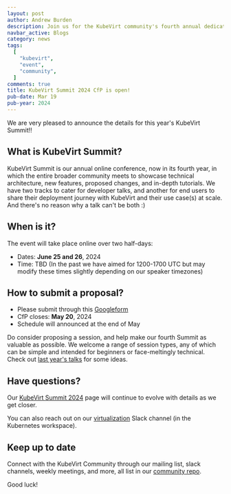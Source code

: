 ```yaml
---
layout: post
author: Andrew Burden
description: Join us for the KubeVirt community's fourth annual dedicated online event
navbar_active: Blogs
category: news
tags:
  [
    "kubevirt",
    "event",
    "community",
  ]
comments: true
title: KubeVirt Summit 2024 CfP is open!
pub-date: Mar 19
pub-year: 2024
---
```


We are very pleased to announce the details for this year's KubeVirt Summit!! 

## What is KubeVirt Summit?

KubeVirt Summit is our annual online conference, now in its fourth year, in which the entire broader community meets to showcase technical architecture, new features, proposed changes, and in-depth tutorials.
We have two tracks to cater for developer talks, and another for end users to share their deployment journey with KubeVirt and their use case(s) at scale. And there's no reason why a talk can't be both :) 

## When is it?

The event will take place online over two half-days:

- Dates: **June 25 and 26**, 2024
- Time: TBD 
(In the past we have aimed for 1200-1700 UTC but may modify these times slightly depending on our speaker timezones)

## How to submit a proposal?

- Please submit through this [Googleform](https://docs.google.com/forms/d/e/1FAIpQLSeELmfpD_20kZnrciXkdSdDS_MLFLN9xSaZDKptNPjg3JGLaA/viewform)
- CfP closes: **May 20**, 2024
- Schedule will announced at the end of May

Do consider proposing a session, and help make our fourth Summit as valuable as possible. We welcome a range of session types, any of which can be simple and intended for beginners or face-meltingly technical. Check out [last year's talks](https://www.youtube.com/playlist?list=PLnLpXX8KHIYwe_V5pCXfXVDs-lY5dX55Q) for some ideas.

## Have questions?

Our [KubeVirt Summit 2024](/summit/) page will continue to evolve with details as we get closer.

You can also reach out on our [virtualization](https://kubernetes.slack.com/messages/virtualization) Slack channel (in the Kubernetes workspace).

## Keep up to date

Connect with the KubeVirt Community through our mailing list, slack channels, weekly meetings, and more, all list in our [community repo](https://github.com/kubevirt/community).

Good luck!

